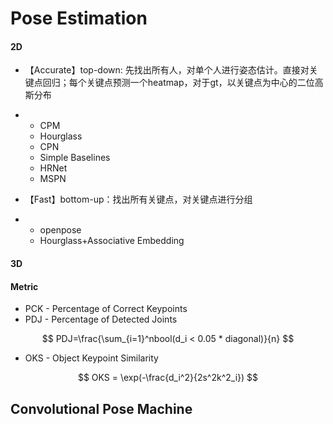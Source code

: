 # Pose Estimation

#### 2D

- 【Accurate】top-down: 先找出所有人，对单个人进行姿态估计。直接对关键点回归；每个关键点预测一个heatmap，对于gt，以关键点为中心的二位高斯分布

- - CPM
  - Hourglass
  - CPN
  - Simple Baselines
  - HRNet
  - MSPN

- 【Fast】bottom-up：找出所有关键点，对关键点进行分组

- - openpose
  - Hourglass+Associative Embedding

#### 3D

#### Metric

- PCK - Percentage of Correct Keypoints
- PDJ - Percentage of Detected Joints

$$
PDJ=\frac{\sum_{i=1}^nbool(d_i < 0.05 * diagonal)}{n}
$$



- OKS - Object Keypoint Similarity

$$
OKS = \exp(-\frac{d_i^2}{2s^2k^2_i})
$$



## Convolutional Pose Machine